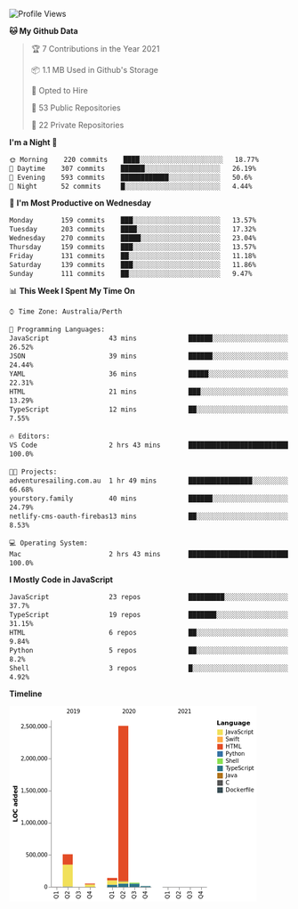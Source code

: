 <!--START_SECTION:waka-->
![Profile Views](http://img.shields.io/badge/Profile%20Views-0-blue)

**🐱 My Github Data** 

> 🏆 7 Contributions in the Year 2021
 > 
> 📦 1.1 MB Used in Github's Storage 
 > 
> 💼 Opted to Hire
 > 
> 📜 53 Public Repositories 
 > 
> 🔑 22 Private Repositories  
 > 
**I'm a Night 🦉** 

```text
🌞 Morning    220 commits    ████░░░░░░░░░░░░░░░░░░░░░   18.77% 
🌆 Daytime    307 commits    ██████░░░░░░░░░░░░░░░░░░░   26.19% 
🌃 Evening    593 commits    ████████████░░░░░░░░░░░░░   50.6% 
🌙 Night      52 commits     █░░░░░░░░░░░░░░░░░░░░░░░░   4.44%

```
📅 **I'm Most Productive on Wednesday** 

```text
Monday       159 commits    ███░░░░░░░░░░░░░░░░░░░░░░   13.57% 
Tuesday      203 commits    ████░░░░░░░░░░░░░░░░░░░░░   17.32% 
Wednesday    270 commits    █████░░░░░░░░░░░░░░░░░░░░   23.04% 
Thursday     159 commits    ███░░░░░░░░░░░░░░░░░░░░░░   13.57% 
Friday       131 commits    ██░░░░░░░░░░░░░░░░░░░░░░░   11.18% 
Saturday     139 commits    ███░░░░░░░░░░░░░░░░░░░░░░   11.86% 
Sunday       111 commits    ██░░░░░░░░░░░░░░░░░░░░░░░   9.47%

```


📊 **This Week I Spent My Time On** 

```text
⌚︎ Time Zone: Australia/Perth

💬 Programming Languages: 
JavaScript               43 mins             ██████░░░░░░░░░░░░░░░░░░░   26.52% 
JSON                     39 mins             ██████░░░░░░░░░░░░░░░░░░░   24.44% 
YAML                     36 mins             █████░░░░░░░░░░░░░░░░░░░░   22.31% 
HTML                     21 mins             ███░░░░░░░░░░░░░░░░░░░░░░   13.29% 
TypeScript               12 mins             ██░░░░░░░░░░░░░░░░░░░░░░░   7.55%

🔥 Editors: 
VS Code                  2 hrs 43 mins       █████████████████████████   100.0%

🐱‍💻 Projects: 
adventuresailing.com.au  1 hr 49 mins        ████████████████░░░░░░░░░   66.68% 
yourstory.family         40 mins             ██████░░░░░░░░░░░░░░░░░░░   24.79% 
netlify-cms-oauth-firebas13 mins             ██░░░░░░░░░░░░░░░░░░░░░░░   8.53%

💻 Operating System: 
Mac                      2 hrs 43 mins       █████████████████████████   100.0%

```

**I Mostly Code in JavaScript** 

```text
JavaScript               23 repos            █████████░░░░░░░░░░░░░░░░   37.7% 
TypeScript               19 repos            ███████░░░░░░░░░░░░░░░░░░   31.15% 
HTML                     6 repos             ██░░░░░░░░░░░░░░░░░░░░░░░   9.84% 
Python                   5 repos             ██░░░░░░░░░░░░░░░░░░░░░░░   8.2% 
Shell                    3 repos             █░░░░░░░░░░░░░░░░░░░░░░░░   4.92%

```


**Timeline**

![Chart not found](https://raw.githubusercontent.com/NWylynko/NWylynko/master/charts/bar_graph.png) 


<!--END_SECTION:waka-->
